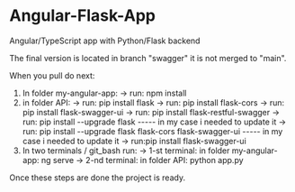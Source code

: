# Angular-Flask-App
Angular/TypeScript app with Python/Flask backend


The final version is located in branch "swagger" it is not merged to "main".

When you pull do next:

1) In folder my-angular-app:
-> run: npm install
2) in folder API:
-> run: pip install flask
-> run: pip install flask-cors
-> run: pip install flask-swagger-ui
-> run: pip install flask-restful-swagger
-> run: pip install --upgrade flask           ----- in my case i needed to update it
-> run: pip install --upgrade flask flask-cors flask-swagger-ui                ----- in my case i needed to update it
-> run:pip install flask-swagger-ui
3) In two terminals / git_bash run:
-> 1-st terminal:      in folder my-angular-app: ng serve
-> 2-nd terminal:    in folder API: python app.py

Once these steps are done the project is ready.
